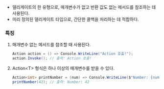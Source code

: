 
- 델리게이트의 한 유형으로, 매개변수가 없고 반환 값도 없는 메서드를 참조하는 데 사용된다.
- 미리 정의된 델리게이트 타입으로, 간단한 콜백을 처리하는 데 적합하다.

### 특징

1. 매개변수 없는 메서드를 참조할 때 사용된다.
	```csharp
	Action action = () => Console.WriteLine("Action 호출!");
	action.Invoke(); // 출력: Action 호출!
	```
2. Action<T\> 형식은 하나 이상의 매개변수를 받을 수 있다.
	```csharp
	Action<int> printNumber = (num) => Console.WriteLine($"Number: {num}");
	printNumber(42); // 출력: Number: 42
	```
